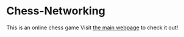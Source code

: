 # Chess-Networking
This is an online chess game
Visit [the main webpage](http://chessnet.glitch.me/) to check it out!
